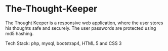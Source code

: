 # The-Thought-Keeper
The Thought Keeper is a responsive web application, where the user stores his thoughts safe and securely. The user passwords are protected using md5 hashing.

Tech Stack: php, mysql, bootstrap4, HTML 5 and CSS 3
